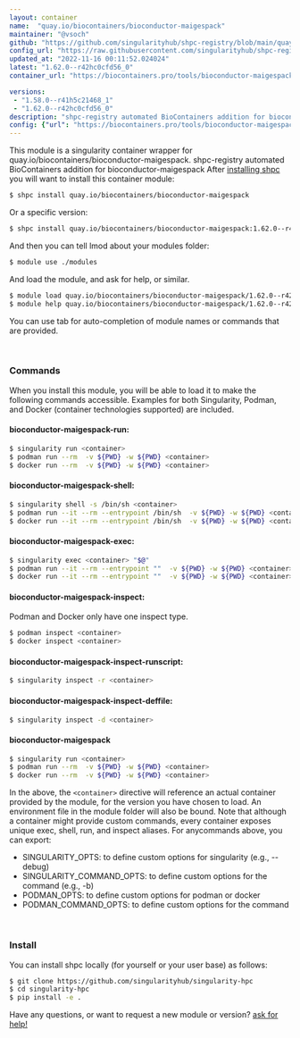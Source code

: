 ```yaml
---
layout: container
name:  "quay.io/biocontainers/bioconductor-maigespack"
maintainer: "@vsoch"
github: "https://github.com/singularityhub/shpc-registry/blob/main/quay.io/biocontainers/bioconductor-maigespack/container.yaml"
config_url: "https://raw.githubusercontent.com/singularityhub/shpc-registry/main/quay.io/biocontainers/bioconductor-maigespack/container.yaml"
updated_at: "2022-11-16 00:11:52.024024"
latest: "1.62.0--r42hc0cfd56_0"
container_url: "https://biocontainers.pro/tools/bioconductor-maigespack"

versions:
 - "1.58.0--r41h5c21468_1"
 - "1.62.0--r42hc0cfd56_0"
description: "shpc-registry automated BioContainers addition for bioconductor-maigespack"
config: {"url": "https://biocontainers.pro/tools/bioconductor-maigespack", "maintainer": "@vsoch", "description": "shpc-registry automated BioContainers addition for bioconductor-maigespack", "latest": {"1.62.0--r42hc0cfd56_0": "sha256:c3ee81bd0d29248278d2defb31bf5ee4a02b6b9463937d4e0d5156d30422a4da"}, "tags": {"1.58.0--r41h5c21468_1": "sha256:ef2839f049f3656cb74527a3a1879f5d2214e0474f040a4144a294b41e091465", "1.62.0--r42hc0cfd56_0": "sha256:c3ee81bd0d29248278d2defb31bf5ee4a02b6b9463937d4e0d5156d30422a4da"}, "docker": "quay.io/biocontainers/bioconductor-maigespack"}
---
```


This module is a singularity container wrapper for quay.io/biocontainers/bioconductor-maigespack.
shpc-registry automated BioContainers addition for bioconductor-maigespack
After [installing shpc](#install) you will want to install this container module:


```bash
$ shpc install quay.io/biocontainers/bioconductor-maigespack
```

Or a specific version:

```bash
$ shpc install quay.io/biocontainers/bioconductor-maigespack:1.62.0--r42hc0cfd56_0
```

And then you can tell lmod about your modules folder:

```bash
$ module use ./modules
```

And load the module, and ask for help, or similar.

```bash
$ module load quay.io/biocontainers/bioconductor-maigespack/1.62.0--r42hc0cfd56_0
$ module help quay.io/biocontainers/bioconductor-maigespack/1.62.0--r42hc0cfd56_0
```

You can use tab for auto-completion of module names or commands that are provided.

<br>

### Commands

When you install this module, you will be able to load it to make the following commands accessible.
Examples for both Singularity, Podman, and Docker (container technologies supported) are included.

#### bioconductor-maigespack-run:

```bash
$ singularity run <container>
$ podman run --rm  -v ${PWD} -w ${PWD} <container>
$ docker run --rm  -v ${PWD} -w ${PWD} <container>
```

#### bioconductor-maigespack-shell:

```bash
$ singularity shell -s /bin/sh <container>
$ podman run --it --rm --entrypoint /bin/sh  -v ${PWD} -w ${PWD} <container>
$ docker run --it --rm --entrypoint /bin/sh  -v ${PWD} -w ${PWD} <container>
```

#### bioconductor-maigespack-exec:

```bash
$ singularity exec <container> "$@"
$ podman run --it --rm --entrypoint ""  -v ${PWD} -w ${PWD} <container> "$@"
$ docker run --it --rm --entrypoint ""  -v ${PWD} -w ${PWD} <container> "$@"
```

#### bioconductor-maigespack-inspect:

Podman and Docker only have one inspect type.

```bash
$ podman inspect <container>
$ docker inspect <container>
```

#### bioconductor-maigespack-inspect-runscript:

```bash
$ singularity inspect -r <container>
```

#### bioconductor-maigespack-inspect-deffile:

```bash
$ singularity inspect -d <container>
```



#### bioconductor-maigespack

```bash
$ singularity run <container>
$ podman run --rm  -v ${PWD} -w ${PWD} <container>
$ docker run --rm  -v ${PWD} -w ${PWD} <container>
```


In the above, the `<container>` directive will reference an actual container provided
by the module, for the version you have chosen to load. An environment file in the
module folder will also be bound. Note that although a container
might provide custom commands, every container exposes unique exec, shell, run, and
inspect aliases. For anycommands above, you can export:

 - SINGULARITY_OPTS: to define custom options for singularity (e.g., --debug)
 - SINGULARITY_COMMAND_OPTS: to define custom options for the command (e.g., -b)
 - PODMAN_OPTS: to define custom options for podman or docker
 - PODMAN_COMMAND_OPTS: to define custom options for the command

<br>

### Install

You can install shpc locally (for yourself or your user base) as follows:

```bash
$ git clone https://github.com/singularityhub/singularity-hpc
$ cd singularity-hpc
$ pip install -e .
```

Have any questions, or want to request a new module or version? [ask for help!](https://github.com/singularityhub/singularity-hpc/issues)